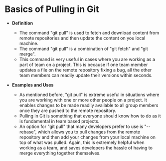 # Basics of Pulling in Git

* **Definition**

    * The command "git pull" is used to fetch and download content from remote repositories and then update the content on you local machine.
    * The command "git pull" is a combination of "git fetch" and "git merge".
    * This command is very useful in cases where you are working as a part of team on a project. This is because if one team member updates a file on the remote repository fixing a bug, all the other team members can readily update their versions within seconds.
    
* **Examples and Uses**

    * As mentioned before, "git pull" is extreme useful in situations where you are working with one or more other people on a project. It enables changes to be made readily available to all group members once they are pushed to the remote repository.
    * Pulling in Git is something that everyone should know how to do as it is fundamental in team based projects.
    * An option for "git pull" that many developers prefer to use is "--rebase", which allows you to pull changes from the remote repository and then add your changes from your local machine on top of what was pulled. Again, this is extremely helpful when working as a team, and saves developers the hassle of having to merge everything together themselves.